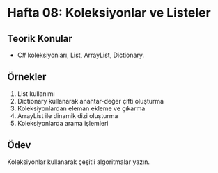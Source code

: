 # Hafta 08: Koleksiyonlar ve Listeler

## Teorik Konular
- C# koleksiyonları, List<T>, ArrayList, Dictionary.

## Örnekler
1. List<T> kullanımı
2. Dictionary kullanarak anahtar-değer çifti oluşturma
3. Koleksiyonlardan eleman ekleme ve çıkarma
4. ArrayList ile dinamik dizi oluşturma
5. Koleksiyonlarda arama işlemleri

## Ödev
Koleksiyonlar kullanarak çeşitli algoritmalar yazın.
